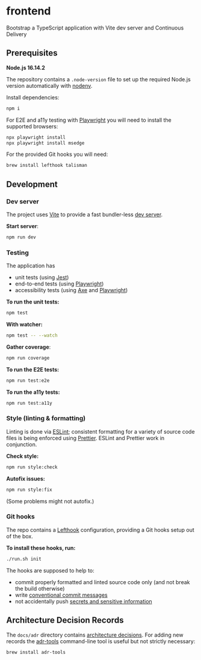 # frontend

Bootstrap a TypeScript application with Vite dev server and Continuous Delivery

## Prerequisites

**Node.js 16.14.2**

The repository contains a `.node-version` file to set up the required Node.js version automatically with [nodenv](https://github.com/nodenv/nodenv).

Install dependencies:

```bash
npm i
```

For E2E and a11y testing with [Playwright](https://playwright.dev/docs/intro) you will need to install the supported browsers:

```bash
npx playwright install
npx playwright install msedge
```

For the provided Git hooks you will need:

```bash
brew install lefthook talisman
```

## Development

### Dev server

The project uses [Vite](https://vitejs.dev/guide/) to provide a fast bundler-less [dev server](http://localhost:3000/mitra-frontend/).

**Start server**:

```bash
npm run dev
```

### Testing

The application has

- unit tests (using [Jest](https://jestjs.io/docs/getting-started))
- end-to-end tests (using [Playwright](https://playwright.dev/docs/intro))
- accessibility tests (using [Axe](https://github.com/abhinaba-ghosh/axe-playwright#readme) and [Playwright](https://playwright.dev/docs/intro))

**To run the unit tests:**

```bash
npm test
```

**With watcher:**

```bash
npm test -- --watch
```

**Gather coverage**:

```bash
npm run coverage
```

**To run the E2E tests:**

```bash
npm run test:e2e
```

**To run the a11y tests:**

```bash
npm run test:a11y
```

### Style (linting & formatting)

Linting is done via [ESLint](https://eslint.org/docs/user-guide/getting-started); consistent formatting for a variety of source code files is being enforced using [Prettier](https://prettier.io/docs/en/index.html). ESLint and Prettier work in conjunction.

**Check style:**

```bash
npm run style:check
```

**Autofix issues:**

```bash
npm run style:fix
```

(Some problems might not autofix.)

### Git hooks

The repo contains a [Lefthook](https://github.com/evilmartians/lefthook/blob/master/docs/full_guide.md) configuration, providing a Git hooks setup out of the box.

**To install these hooks, run:**

```bash
./run.sh init
```

The hooks are supposed to help to:

- commit properly formatted and linted source code only (and not break the build otherwise)
- write [conventional commit messages](https://chris.beams.io/posts/git-commit/)
- not accidentally push [secrets and sensitive information](https://thoughtworks.github.io/talisman/)

## Architecture Decision Records

The `docs/adr` directory contains [architecture decisions](https://cognitect.com/blog/2011/11/15/documenting-architecture-decisions).
For adding new records the [adr-tools](https://github.com/npryce/adr-tools) command-line tool is useful but not strictly necessary:

```bash
brew install adr-tools
```

